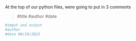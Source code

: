 At the top of our python files, were going to put in 3 comments
> #title
> #author
> #date

```python
#imput and output
#author 
#date 09/19/2023
```